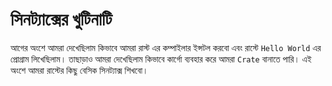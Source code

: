 # সিনট্যাক্সের খুটিনাটি

আগের অংশে আমরা দেখেছিলাম কিভাবে আমরা রাস্ট এর কম্পাইলার ইন্সটল করবো এবং রাস্টে `Hello World` এর প্রোগ্রাম লিখেছিলাম। তাছাড়াও আমরা
দেখেছিলাম কিভাবে কার্গো ব্যবহার করে আমরা `Crate` বানাতে পারি। এই অংশে আমরা রাস্টের কিছু বেসিক সিনট্যাক্স শিখবো। 